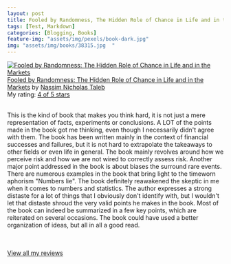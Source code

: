 ```yaml
---
layout: post
title: Fooled by Randomness, The Hidden Role of Chance in Life and in the Markets, by Nassim Nicholas Taleb             
tags: [Test, Markdown]
categories: [Blogging, Books] 
feature-img: "assets/img/pexels/book-dark.jpg"             
img: "assets/img/books/38315.jpg  "
---
```

             
<a href= "https://www.goodreads.com/book/show/38315.Fooled_by_Randomness" style= "float: left; padding-right: 20px"><img border="0" alt= "Fooled by Randomness: The Hidden Role of Chance in Life and in the Markets" src= "https://s.gr-assets.com/assets/nophoto/book/111x148-bcc042a9c91a29c1d680899eff700a03.png" /></a><a href="https://www.goodreads.com/book/show/38315.Fooled_by_Randomness">Fooled by Randomness: The Hidden Role of Chance in Life and in the Markets</a> by <a href="https://www.goodreads.com/author/show/21559.Nassim_Nicholas_Taleb">Nassim Nicholas Taleb</a><br/> My rating: <a href="https://www.goodreads.com/review/show/551745473"> 4 of 5 stars</a><br /><br />


This is the kind of book that makes you think hard, it is not just a mere representation of facts, experiments or conclusions. A LOT of the points made in the book got me thinking, even though I necessarily didn't agree with them. The book has been written mainly in the context of financial successes and failures, but it is not hard to extrapolate the takeaways to other fields or even life in general. The book mainly revolves around how we perceive risk and how we are not wired to correctly assess risk. Another major point addressed in the book is about biases the surround rare events. There are numerous examples in the book that bring light to the timeworn aphorism "Numbers lie". The book definitely reawakened the skeptic in me when it comes to numbers and statistics. The author expresses a strong distaste for a lot of things that I obviously don't identify with, but I wouldn't let that distaste shroud the very valid points he makes in the book. Most of the book can indeed be summarized in a few key points, which are reiterated on several occasions. The book could have used a better organization of ideas, but all in all a good read.

<br/><br/><a href="https://www.goodreads.com/review/list/16616412-nandita-damaraju">View all my reviews</a>